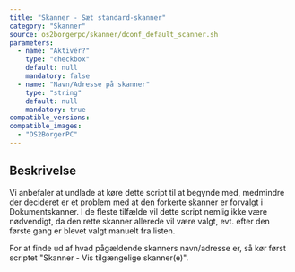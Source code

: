```yaml
---
title: "Skanner - Sæt standard-skanner"
category: "Skanner"
source: os2borgerpc/skanner/dconf_default_scanner.sh
parameters:
  - name: "Aktivér?"
    type: "checkbox"
    default: null
    mandatory: false
  - name: "Navn/Adresse på skanner"
    type: "string"
    default: null
    mandatory: true
compatible_versions:
compatible_images:
  - "OS2BorgerPC"
---
```


## Beskrivelse
Vi anbefaler at undlade at køre dette script til at begynde med, medmindre der decideret er et problem med at den forkerte skanner er forvalgt i Dokumentskanner.
I de fleste tilfælde vil dette script nemlig ikke være nødvendigt, da den rette skanner allerede vil være valgt, evt. efter den første gang er blevet valgt manuelt fra listen.

For at finde ud af hvad pågældende skanners navn/adresse er, så kør først scriptet "Skanner - Vis tilgængelige skanner(e)".